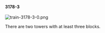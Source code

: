 #### 3178-3
![train-3178-3-0.png](https://github.com/lil-lab/nlvr/raw/master/nlvr/train/images/46/train-3178-3-0.png "train-3178-3-0.png")

There are two towers with at least three blocks.